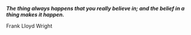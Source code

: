_**The thing always happens that you really believe in; and the belief in a thing makes it happen.**_

Frank Lloyd Wright